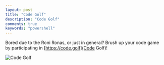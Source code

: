 ```yaml
---
layout: post
title: "Code Golf"
description: "Code Golf"
comments: true
keywords: "powershell"
---
```

Bored due to the Roni Ronas, or just in general? 
Brush up your code game by participating in [https://code.golf](Code Golf)!

![Code Golf](https://www.dropbox.com/s/yzm0tg1wnwg11ol/code_golf.png?raw=1)
